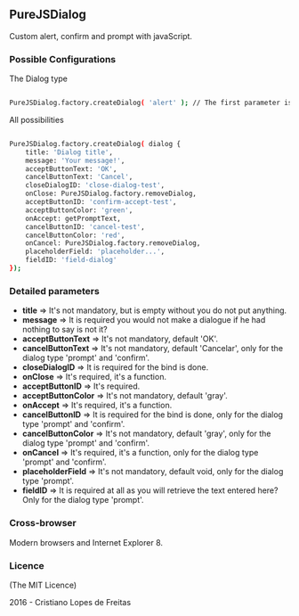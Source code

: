 ## PureJSDialog

Custom alert, confirm and prompt with javaScript.

### Possible Configurations

The Dialog type

```bash

PureJSDialog.factory.createDialog( 'alert' ); // The first parameter is the type of dialog, there are three: 'alert', 'confirm' ou 'prompt'.

```

All possibilities

```bash

PureJSDialog.factory.createDialog( dialog {
    title: 'Dialog title',
    message: 'Your message!',
    acceptButtonText: 'OK',
    cancelButtonText: 'Cancel',
    closeDialogID: 'close-dialog-test',
    onClose: PureJSDialog.factory.removeDialog,
    acceptButtonID: 'confirm-accept-test',
    acceptButtonColor: 'green',
    onAccept: getPromptText,
    cancelButtonID: 'cancel-test',
    cancelButtonColor: 'red',
    onCancel: PureJSDialog.factory.removeDialog,
    placeholderField: 'placeholder...',
    fieldID: 'field-dialog'
});

```

### Detailed parameters

- **title** => It's not mandatory, but is empty without you do not put anything.
- **message** => It is required you would not make a dialogue if he had nothing to say is not it?
- **acceptButtonText** => It's not mandatory, default 'OK'.
- **cancelButtonText** => It's not mandatory, default 'Cancelar', only for the dialog type 'prompt' and 'confirm'.
- **closeDialogID** => It is required for the bind is done.
- **onClose** => It's required, it's a function.
- **acceptButtonID** => It's required.
- **acceptButtonColor** => It's not mandatory, default 'gray'.
- **onAccept** => It's required, it's a function.
- **cancelButtonID** => It is required for the bind is done, only for the dialog type 'prompt' and 'confirm'.
- **cancelButtonColor** => It's not mandatory, default 'gray', only for the dialog type 'prompt' and 'confirm'.
- **onCancel** => It's required, it's a function, only for the dialog type 'prompt' and 'confirm'.
- **placeholderField** => It's not mandatory, default void, only for the dialog type 'prompt'.
- **fieldID** => It is required at all as you will retrieve the text entered here? Only for the dialog type 'prompt'.

### Cross-browser

Modern browsers and Internet Explorer 8.

### Licence

(The MIT Licence)

2016 - Cristiano Lopes de Freitas
